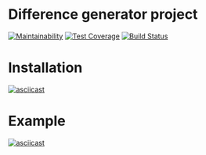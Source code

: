 # Difference generator project

[![Maintainability](https://api.codeclimate.com/v1/badges/d24cccb814e9297ad889/maintainability)](https://codeclimate.com/github/subakaev/project-lvl2-s333/maintainability)
[![Test Coverage](https://api.codeclimate.com/v1/badges/d24cccb814e9297ad889/test_coverage)](https://codeclimate.com/github/subakaev/project-lvl2-s333/test_coverage)
[![Build Status](https://travis-ci.org/subakaev/project-lvl2-s333.svg?branch=master)](https://travis-ci.org/subakaev/project-lvl2-s333)

# Installation
[![asciicast](https://asciinema.org/a/6ucLb8g7x6UTQqdWAZntg7IpS.png)](https://asciinema.org/a/6ucLb8g7x6UTQqdWAZntg7IpS)

# Example
[![asciicast](https://asciinema.org/a/zUxXjveGU3rLg9Y2av43PGdCV.png)](https://asciinema.org/a/zUxXjveGU3rLg9Y2av43PGdCV)